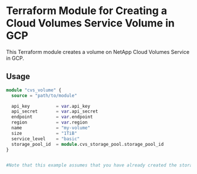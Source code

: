 # Terraform Module for Creating a Cloud Volumes Service Volume in GCP

This Terraform module creates a volume on NetApp Cloud Volumes Service in GCP.

## Usage

```terraform
module "cvs_volume" {
  source = "path/to/module"

  api_key          = var.api_key
  api_secret       = var.api_secret
  endpoint         = var.endpoint
  region           = var.region
  name             = "my-volume"
  size             = "1TiB"
  service_level    = "basic"
  storage_pool_id  = module.cvs_storage_pool.storage_pool_id
}


#Note that this example assumes that you have already created the storage pool using a separate Terraform module. You will need to replace `module.cvs_storage_pool.storage_pool_id` with the actual ID of the storage pool resource.
